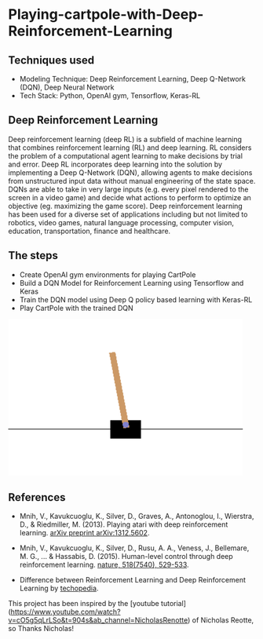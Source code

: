 # Playing-cartpole-with-Deep-Reinforcement-Learning

## Techniques used

* Modeling Technique: Deep Reinforcement Learning, Deep Q-Network (DQN), Deep Neural Network
* Tech Stack: Python, OpenAI gym, Tensorflow, Keras-RL

## Deep Reinforcement Learning 

Deep reinforcement learning (deep RL) is a subfield of machine learning that combines reinforcement learning (RL) and deep learning. 
RL considers the problem of a computational agent learning to make decisions by trial and error. 
Deep RL incorporates deep learning into the solution by implementing a Deep Q-Network (DQN), allowing agents to make decisions from unstructured input data without 
manual engineering of the state space. DQNs are able to take in very large inputs 
(e.g. every pixel rendered to the screen in a video game) and decide what actions to perform to optimize an objective 
(eg. maximizing the game score). Deep reinforcement learning has been used for a diverse set of applications including 
but not limited to robotics, video games, natural language processing, computer vision, education, transportation, finance and healthcare.

## The steps

* Create OpenAI gym environments for playing CartPole
* Build a DQN Model for Reinforcement Learning using Tensorflow and Keras
* Train the DQN model using Deep Q policy based learning with Keras-RL
* Play CartPole with the trained DQN

![pic](https://github.com/saha0073/Deep-Reinforcement-Learning-to-play-Cartpole/blob/main/cartpool.PNG)

## References

* Mnih, V., Kavukcuoglu, K., Silver, D., Graves, A., Antonoglou, I., Wierstra, D., & Riedmiller, M. (2013). Playing atari with deep reinforcement learning. [arXiv preprint arXiv:1312.5602](https://arxiv.org/abs/1312.5602).

* Mnih, V., Kavukcuoglu, K., Silver, D., Rusu, A. A., Veness, J., Bellemare, M. G., ... & Hassabis, D. (2015). Human-level control through deep reinforcement learning. [nature, 518(7540), 529-533](https://www.nature.com/articles/nature14236).

* Difference between Reinforcement Learning and Deep Reinforcement Learning by [techopedia](https://www.techopedia.com/reinforcement-learning-vs-deep-reinforcement-learning-whats-the-difference/2/34039).

This project has been inspired by the [youtube tutorial] (https://www.youtube.com/watch?v=cO5g5qLrLSo&t=904s&ab_channel=NicholasRenotte) of Nicholas Reotte, so Thanks Nicholas!   



